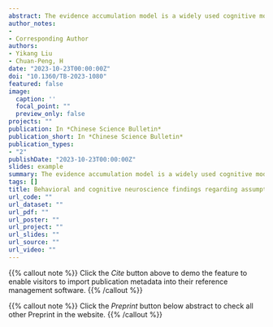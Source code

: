 ```yaml
---
abstract: The evidence accumulation model is a widely used cognitive model of human decision-making, which assumes that decision-makers continuously gather and integrate information into evidence relevant to the decision and make a decision once the accumulated evidence reaches a predefined threshold. With the increasing popularity of evidence accumulation model, some researchers claim it has reached a theoretical plateau and can be considered as the standard model for analyzing response time and choices. However, the theoretical assumptions underlying these models lack rigorous testing. As an example, the drift-diffusion model (DDM) is an instantiation of evidence accumulation and has five underlying assumptions (1) The universality of evidence accumulation; (2) the selectivity of evidence accumulation; (3) linear integration of evidence with noise; (4) a constant decision criterion; and (5) decision-making is independent of motor execution. DDM has been widely used in cognitive tasks, such as value-based decision-making, and social decision-making, probably due to the availability of user-friendly software for parameter estimation. However, only a few studies systematically examined to what extent these five assumptions of DDM were supported by empirical studies. To fill the gap, we reviewed studies that tested these five assumptions.For the first assumption of DDM, the universality of evidence accumulation, we only found direct evidence from studies that employed perceptual decision-making tasks. For other studies that used DDM for modeling, such as value-based decision-making or social decision-making, we found few studies that directly tested the existence of evidence accumulation. The second assumption, the selectivity of evidence accumulation, suggested that only information related to the goal would contribute to evidence accumulation. We did not find empirical data supporting this assumption except for O’Connell et al. However, evidence from conflict tasks (e.g., flanker task) suggested that information irrelevant to the goal may also be incorporated into the evidence accumulation. Data from conflict tasks inspired new models under evidence accumulation model and called for further investigation into the mechanism related to the selectivity of evidence. The third and fourth assumptions constitute the core assumptions of DDM, i.e., “evidence accumulate-to-bound”. Regarding the third assumption, which posits that evidence with noise is accumulated linearly, supporting data were found from animal studies and human EEG studies that employed perceptual decision-making. However, human EEG data from value-based decision-making tasks has challenged the validity of this assumption. The fourth assumption, that the decision criterion is constant, is controversial and has been challenged by several other evidence accumulation models, such as collapsing boundary models. The last assumption, that decision-making is independent of motor execution, has also been questioned by empirical data from both animal studies and human behavioral and electromyography data, despite support from EEG recording. In summary, we found that, while the standard DDM is commonly used in many sub-fields of psychology and neuroscience, empirical studies that directly tested five assumptions of DDM were mainly from perceptual decision-making tasks. Also, we found that challenging these assumptions often resulted in new computational models. These findings call for studies to test these assumptions and develop new models. Besides these findings suggest that researchers should be cautious when interpreting the parameters estimated from standard DDM. Finally, our review suggests that increasing transparency in model assumptions will accelerate the revision of models and theories, and ultimately deepen our understanding of human cognitive processes.
author_notes:
- 
- Corresponding Author
authors:
- Yikang Liu
- Chuan-Peng, H
date: "2023-10-23T00:00:00Z"
doi: "10.1360/TB-2023-1080"
featured: false
image:
  caption: ''
  focal_point: ""
  preview_only: false
projects: ""
publication: In *Chinese Science Bulletin*
publication_short: In *Chinese Science Bulletin*
publication_types: 
- "2"
publishDate: "2023-10-23T00:00:00Z"
slides: example
summary: The evidence accumulation model is a widely used cognitive model of human decision-making, which assumes that decision-makers continuously gather and integrate information into evidence relevant to the decision and make a decision once the accumulated evidence reaches a predefined threshold.
tags: []
title: Behavioral and cognitive neuroscience findings regarding assumptions of the evidence accumulation model
url_code: ""
url_dataset: ""
url_pdf: ""
url_poster: ""
url_project: ""
url_slides: ""
url_source: ""
url_video: ""
---
```


{{% callout note %}}
Click the _Cite_ button above to demo the feature to enable visitors to import publication metadata into their reference management software.
{{% /callout %}}

{{% callout note %}}
Click the _Preprint_ button below abstract to check all other Preprint in the website.
{{% /callout %}}
